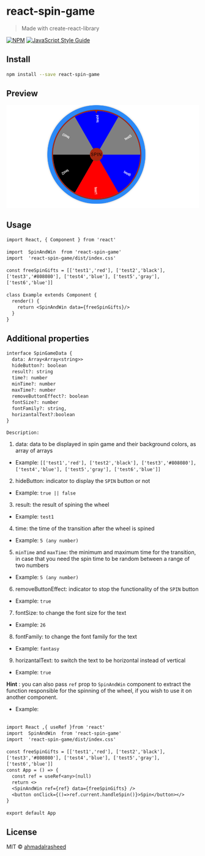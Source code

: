 # react-spin-game

> Made with create-react-library

[![NPM](https://img.shields.io/npm/v/react-spin-game.svg)](https://www.npmjs.com/package/react-spin-game) [![JavaScript Style Guide](https://img.shields.io/badge/code_style-standard-brightgreen.svg)](https://standardjs.com)

## Install

```bash
npm install --save react-spin-game
```
## Preview
![react-spin-game-photo](/spin-game.png)
## Usage

```tsx
import React, { Component } from 'react'

import  SpinAndWin  from 'react-spin-game'
import  'react-spin-game/dist/index.css'

const freeSpinGifts = [['test1','red'], ['test2','black'], ['test3','#808080'], ['test4','blue'], ['test5','gray'], ['test6','blue']]

class Example extends Component {
  render() {
    return <SpinAndWin data={freeSpinGifts}/>
  }
}
```
## Additional properties

```tsx
interface SpinGameData {
  data: Array<Array<string>>
  hideButton?: boolean
  result?: string
  time?: number
  minTime?: number
  maxTime?: number
  removeButtonEffect?: boolean
  fontSize?: number
  fontFamily?: string,
  horizantalText?:boolean
}

```
`Description:`
1. data: data to be displayed in spin game and their background colors, as array of arrays
* Example:
`[['test1','red'], ['test2','black'], ['test3','#808080'], ['test4','blue'], ['test5','gray'], ['test6','blue']]`
2. hideButton: indicator to display the `SPIN` button or not
* Example:
`true || false`
3. result: the result of spining the wheel
* Example:
`test1`
4. time: the time of the transition after the wheel is spined
* Example:
`5 (any number)`
5. `minTime` and `maxTime`: the minimum and maximum time for the transition, in case that you need the spin time to be random between a range of two numbers
* Example:
`5 (any number)`
6. removeButtonEffect: indicator to stop the functionality of the `SPIN` button 
* Example:
`true`
7. fontSize: to change the font size for the text
* Example:
`26`
8. fontFamily: to change the font family for the text
* Example:
`fantasy`
9. horizantalText: to switch the text to be horizontal instead of vertical
* Example:
`true`

**Hint** :
you can also pass `ref` prop to `SpinAndWin` component to extract the function responsible for the spinning of the wheel, if you wish to use it on another component.
* Example:
```tsx

import React ,{ useRef }from 'react'
import  SpinAndWin  from 'react-spin-game'
import  'react-spin-game/dist/index.css'

const freeSpinGifts = [['test1','red'], ['test2','black'], ['test3','#808080'], ['test4','blue'], ['test5','gray'], ['test6','blue']]
const App = () => {
  const ref = useRef<any>(null)
  return <>
  <SpinAndWin ref={ref} data={freeSpinGifts} />
  <button onClick={()=>ref.current.handleSpin()}>Spin</button></>
}

export default App

```



## License

MIT © [ahmadalrasheed](https://github.com/ahmadalrasheed)
